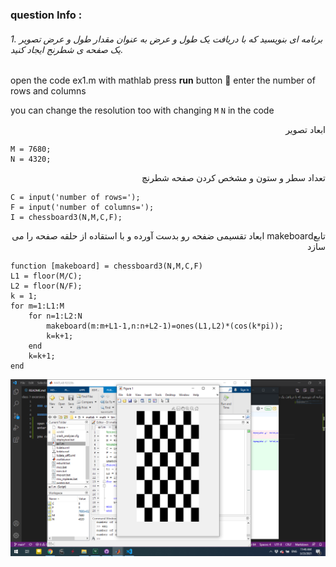 
### question Info :

###### 1. برنامه ای بنویسید که با دریافت یک طول و عرض به عنوان مقدار طول و عرض تصویر یک صفحه ی شطرنج ایجاد کنید.

open the code ex1.m with mathlab press **run** button :rocket: 
enter the number of rows and columns

you can change the resolution too with changing `M` `N` in the code

<div dir = "rtl">
ابعاد تصویر
</div>

```
M = 7680;
N = 4320;
```

<div dir = "rtl">
تعداد سطر و ستون و مشخص کردن صفحه شطرنچ
</div>

```
C = input('number of rows=');
F = input('number of columns=');
I = chessboard3(N,M,C,F);
```

<div dir = "rtl">
تابعmakeboard 
ابعاد تقسیمی ضفحه رو بدست آورده و با استقاده از حلقه صفحه را می سازد
</div>

```
function [makeboard] = chessboard3(N,M,C,F)
L1 = floor(M/C);
L2 = floor(N/F);
k = 1;
for m=1:L1:M
    for n=1:L2:N
        makeboard(m:m+L1-1,n:n+L2-1)=ones(L1,L2)*(cos(k*pi));
        k=k+1;
    end
    k=k+1;
end
```

![img](https://github.com/semnan-university-ai/image-processing-class/blob/main/excersiecs/mohammadhoseinazad/1/ex1.png)
